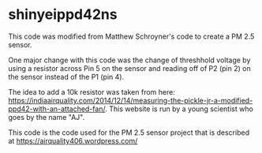 # shinyeippd42ns
This code was modified from Matthew Schroyner's code to create a PM 2.5 sensor.

One major change with this code was the change of threshhold voltage by using a resistor across Pin 5 on the sensor and reading off of P2 (pin 2) on the sensor instead of the P1 (pin 4).

The idea to add a 10k resistor was taken from here: https://indiaairquality.com/2014/12/14/measuring-the-pickle-jr-a-modified-ppd42-with-an-attached-fan/.  This website is run by a young scientist who goes by the name "AJ".

This code is the code used for the PM 2.5 sensor project that is described at 
https://airquality406.wordpress.com/
